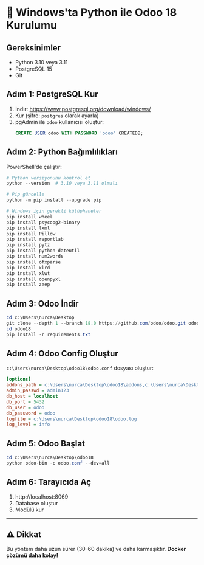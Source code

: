 # 🐍 Windows'ta Python ile Odoo 18 Kurulumu

## Gereksinimler

- Python 3.10 veya 3.11
- PostgreSQL 15
- Git

## Adım 1: PostgreSQL Kur

1. İndir: https://www.postgresql.org/download/windows/
2. Kur (şifre: `postgres` olarak ayarla)
3. pgAdmin ile `odoo` kullanıcısı oluştur:
   ```sql
   CREATE USER odoo WITH PASSWORD 'odoo' CREATEDB;
   ```

## Adım 2: Python Bağımlılıkları

PowerShell'de çalıştır:

```powershell
# Python versiyonunu kontrol et
python --version  # 3.10 veya 3.11 olmalı

# Pip güncelle
python -m pip install --upgrade pip

# Windows için gerekli kütüphaneler
pip install wheel
pip install psycopg2-binary
pip install lxml
pip install Pillow
pip install reportlab
pip install pytz
pip install python-dateutil
pip install num2words
pip install ofxparse
pip install xlrd
pip install xlwt
pip install openpyxl
pip install zeep
```

## Adım 3: Odoo İndir

```powershell
cd c:\Users\nurca\Desktop
git clone --depth 1 --branch 18.0 https://github.com/odoo/odoo.git odoo18
cd odoo18
pip install -r requirements.txt
```

## Adım 4: Odoo Config Oluştur

`c:\Users\nurca\Desktop\odoo18\odoo.conf` dosyası oluştur:

```ini
[options]
addons_path = c:\Users\nurca\Desktop\odoo18\addons,c:\Users\nurca\Desktop\heap_machine
admin_passwd = admin123
db_host = localhost
db_port = 5432
db_user = odoo
db_password = odoo
logfile = c:\Users\nurca\Desktop\odoo18\odoo.log
log_level = info
```

## Adım 5: Odoo Başlat

```powershell
cd c:\Users\nurca\Desktop\odoo18
python odoo-bin -c odoo.conf --dev=all
```

## Adım 6: Tarayıcıda Aç

1. http://localhost:8069
2. Database oluştur
3. Modülü kur

---

## ⚠️ Dikkat

Bu yöntem daha uzun sürer (30-60 dakika) ve daha karmaşıktır. **Docker çözümü daha kolay!**
